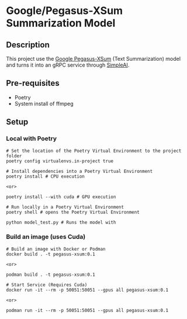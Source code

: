 # Google/Pegasus-XSum Summarization Model

## Description

This project use the [Google Pegasus-XSum](https://huggingface.co/google/pegasus-xsum) (Text Summarization) model and turns it into an gRPC service through [SimpleAI](https://github.com/lhenault/simpleAI).

## Pre-requisites

* Poetry
* System install of ffmpeg

## Setup

### Local with Poetry

``` shell
# Set the location of the Poetry Virtual Environment to the project folder
poetry config virtualenvs.in-project true

# Install dependencies into a Poetry Virtual Environment
poetry install # CPU execution

<or>

poetry install --with cuda # GPU execution

```

``` shell
# Run locally in a Poetry Virtual Environment
poetry shell # opens the Poetry Virtual Environment

python model_test.py # Runs the model with
```

### Build an image (uses Cuda)

``` shell
# Build an image with Docker or Podman
docker build . -t pegasus-xsum:0.1

<or>

podman build . -t pegasus-xsum:0.1
```

``` shell
# Start Service (Requires Cuda)
docker run -it --rm -p 50051:50051 --gpus all pegasus-xsum:0.1

<or>

podman run -it --rm -p 50051:50051 --gpus all pegasus-xsum:0.1
```
